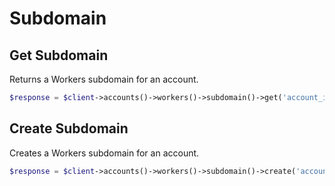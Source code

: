 # Subdomain

## Get Subdomain

Returns a Workers subdomain for an account.

```php [php]
$response = $client->accounts()->workers()->subdomain()->get('account_id');
```

## Create Subdomain

Creates a Workers subdomain for an account.

```php [php]
$response = $client->accounts()->workers()->subdomain()->create('account_id', 'example-subdomain');
```